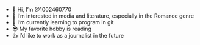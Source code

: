 - 👋 Hi, I’m @1002460770
- 👀 I’m interested in media and literature, especially in the Romance genre
- 🌱 I’m currently learning to program in git
- 😎 My favorite hobby is reading
- 👍 I’d like to work as a journalist in the future

<!---
1002460770/1002460770 is a ✨ special ✨ repository because its `README.md` (this file) appears on your GitHub profile.
You can click the Preview link to take a look at your changes.
--->
